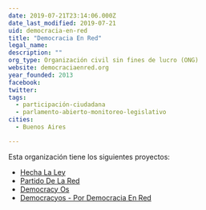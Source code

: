 ```yaml
---
date: 2019-07-21T23:14:06.000Z
date_last_modified: 2019-07-21
uid: democracia-en-red
title: "Democracia En Red"
legal_name: 
description: ""
org_type: Organización civil sin fines de lucro (ONG)
website: democraciaenred.org
year_founded: 2013
facebook: 
twitter: 
tags:
  - participación-ciudadana
  - parlamento-abierto-monitoreo-legislativo
cities: 
  - Buenos Aires

---
```


Esta organización tiene los siguientes proyectos:

- [Hecha La Ley](/proyectos/hecha-la-ley)
- [Partido De La Red](/proyectos/partido-de-la-red)
- [Democracy Os](/proyectos/democracy-os)
- [Democracyos - Por Democracia En Red](/proyectos/democracyos-por-democracia-en-red)
